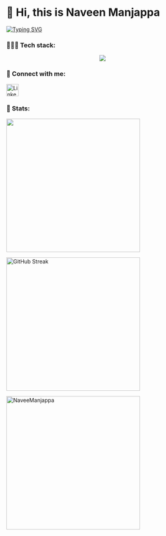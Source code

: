 # 👋 Hi, this is Naveen Manjappa

<!-- ### Principal Technology Consultant | Full Stack Tech Lead | SaaS based WMS consultant | Supply Chain domain🚢✈️🚚 -->

<!-- <p align="center">
  <!-- Typing SVG by DenverCoder1 - https://github.com/DenverCoder1/readme-typing-svg -->
  <!--<a href="https://github.com/NaveenManjappa/readme-typing-svg">
    <img src="https://readme-typing-svg.demolab.com/?lines=Principal%20Technology%20Consultant%20at%20Manhattan%20Associates%20;%20Designing%20and%20developing%20SaaS%20based%20warehouse%20management%20solutionsPrincipal%20Technology%20Consultant%20%3B%20Full%20Stack%20Developer%2FLead%20%3B%20SaaS%20based%20WMS%20consultant%20%3B%20Supply%20Chain%20domain%F0%9F%9A%A2%20%F0%9F%9A%88%20%F0%9F%9A%9A
&font=Fira%20Code&center=false&width=940&height=45&color=f75c7e&vCenter=true&pause=1000&size=24" /></a>
</p> -->
<p align="left">
  <a href="https://git.io/typing-svg"><img src="https://readme-typing-svg.demolab.com?font=Fira+Code&weight=500&pause=1000&color=F75C7E&center=false&width=700&lines=Full+Stack+Tech+Lead;Principal+Technology+Consultant;SaaS+based+WMS+consultant;Supply+Chain+domain%F0%9F%9A%A2%E2%9C%88%EF%B8%8F%F0%9F%9A%9A" alt="Typing SVG" /></a>
</p>

<!-- 🧑🏻‍💻 Principal Technology Consultant at Manhattan Associates | Designing and developing SaaS based warehouse management solutions. -->

### 🧑🏻‍💻 Tech stack:

<p align="center">
  <img src="https://skillicons.dev/icons?i=html,css,js,ts,angular,bootstrap,react,dotnet,azure,py?perline=4" />
</p>

### 🤝 Connect with me:

<p align="left">
  <a href="https://www.linkedin.com/in/naveenmanjappa/" target="_blank" rel="noopener noreferrer">
    <img width="32px" alt="LinkedIn" title="LinkedIn" src="https://i.imgur.com/yRpa1dQ.png"/>
</a>

</p>

### 🔢 Stats:

<p align="left">
  <img src="https://github-readme-stats.vercel.app/api?username=NaveenManjappa&show_icons=true&theme=tokyonight&hide=stars" width="350">  
</p>

<p align="left">
  <img src="https://my-github-streak-stats-beta.vercel.app?user=NaveenManjappa&theme=tokyonight" alt="GitHub Streak" width="350" />
</p>

<p align="left">
  <img src="https://github-readme-stats.vercel.app/api/top-langs?username=NaveenManjappa&show_icons=true&locale=en&layout=compact&theme=tokyonight" alt="NaveeManjappa" width="350"/>
</p>
